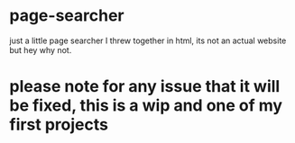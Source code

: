 # page-searcher
just a little page searcher I threw together in html, its not an actual website but hey why not.
# please note for any issue that it will be fixed, this is a wip and one of my first projects
